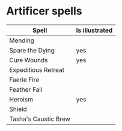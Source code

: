 # Artificer spells

| Spell  | Is illustrated |
| ------ | -------------- |
| Mending | | 
| Spare the Dying | yes | 
| Cure Wounds | yes | 
| Expeditious Retreat | | 
| Faerie Fire | | 
| Feather Fall | | 
| Heroism | yes | 
| Shield | | 
| Tasha's Caustic Brew | | 
